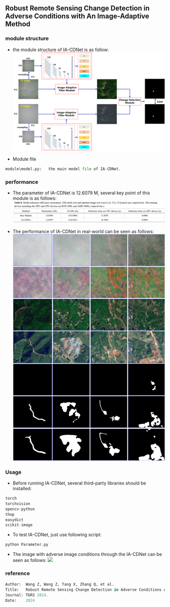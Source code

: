 ## Robust Remote Sensing Change Detection in Adverse Conditions with An Image-Adaptive Method


### module structure
- the module structure of IA-CDNet is as follow:
  ![](img/1.png)

- Module file
```python
module\model.py:   the main model file of IA-CDNet.
```

### performance
- The parameter of IA-CDNet is 12.6079 M, several key point of this module is as follows:
![](img/2.png)

- The performance of IA-CDNet in real-world can be seen as follows:
![](img/4.png)

### Usage
- Before running IA-CDNet, several third-party libraries should be installed:
```python
torch
torchvision
opencv-python
thop
easydict
scikit-image
```
- To test IA-CDNet, just use following script:
```python
python Parameter.py
```

- The image with adverse image conditions through the IA-CDNet can be seen as follows:
![](img/3.png)

### reference
```python
Author:  Wang Z, Wang Z, Tang X, Zhang Q, et al. 
Title:   Robust Remote Sensing Change Detection in Adverse Conditions with An Image-Adaptive Method. 
Journal: TGRS 2024. 
Date:    2024
```
